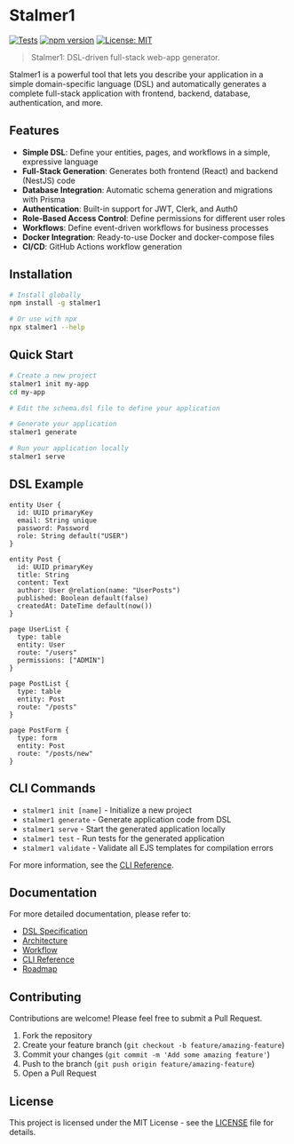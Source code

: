 # Stalmer1

[![Tests](https://github.com/PlustOrg/stalmer1/actions/workflows/test.yml/badge.svg)](https://github.com/PlustOrg/stalmer1/actions/workflows/test.yml)
[![npm version](https://img.shields.io/npm/v/stalmer1.svg)](https://www.npmjs.com/package/stalmer1)
[![License: MIT](https://img.shields.io/badge/License-MIT-yellow.svg)](https://opensource.org/licenses/MIT)

> Stalmer1: DSL-driven full-stack web-app generator.

Stalmer1 is a powerful tool that lets you describe your application in a simple domain-specific language (DSL) and automatically generates a complete full-stack application with frontend, backend, database, authentication, and more.

## Features

- **Simple DSL**: Define your entities, pages, and workflows in a simple, expressive language
- **Full-Stack Generation**: Generates both frontend (React) and backend (NestJS) code
- **Database Integration**: Automatic schema generation and migrations with Prisma
- **Authentication**: Built-in support for JWT, Clerk, and Auth0
- **Role-Based Access Control**: Define permissions for different user roles
- **Workflows**: Define event-driven workflows for business processes
- **Docker Integration**: Ready-to-use Docker and docker-compose files
- **CI/CD**: GitHub Actions workflow generation

## Installation

```bash
# Install globally
npm install -g stalmer1

# Or use with npx
npx stalmer1 --help
```

## Quick Start

```bash
# Create a new project
stalmer1 init my-app
cd my-app

# Edit the schema.dsl file to define your application

# Generate your application
stalmer1 generate

# Run your application locally
stalmer1 serve
```

## DSL Example

```
entity User {
  id: UUID primaryKey
  email: String unique
  password: Password
  role: String default("USER")
}

entity Post {
  id: UUID primaryKey
  title: String
  content: Text
  author: User @relation(name: "UserPosts")
  published: Boolean default(false)
  createdAt: DateTime default(now())
}

page UserList {
  type: table
  entity: User
  route: "/users"
  permissions: ["ADMIN"]
}

page PostList {
  type: table
  entity: Post
  route: "/posts"
}

page PostForm {
  type: form
  entity: Post
  route: "/posts/new"
}
```

## CLI Commands

- `stalmer1 init [name]` - Initialize a new project
- `stalmer1 generate` - Generate application code from DSL
- `stalmer1 serve` - Start the generated application locally
- `stalmer1 test` - Run tests for the generated application
- `stalmer1 validate` - Validate all EJS templates for compilation errors

For more information, see the [CLI Reference](docs/CLI_REFERENCE.md).

## Documentation

For more detailed documentation, please refer to:

- [DSL Specification](docs/DSL_SPEC.md)
- [Architecture](docs/ARCHITECTURE.md)
- [Workflow](docs/WORKFLOW.md)
- [CLI Reference](docs/CLI_REFERENCE.md)
- [Roadmap](docs/ROADMAP.md)

## Contributing

Contributions are welcome! Please feel free to submit a Pull Request.

1. Fork the repository
2. Create your feature branch (`git checkout -b feature/amazing-feature`)
3. Commit your changes (`git commit -m 'Add some amazing feature'`)
4. Push to the branch (`git push origin feature/amazing-feature`)
5. Open a Pull Request

## License

This project is licensed under the MIT License - see the [LICENSE](LICENSE) file for details.
